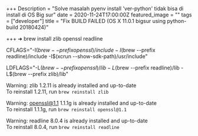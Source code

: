 +++
Description = "Solve masalah pyenv install 'ver-python' tidak bisa di install di OS Big sur"
date = 2020-11-24T17:00:00Z
featured_image = ""
tags = ["developer"]
title = "Fix BUILD FAILED (OS X 11.0.1 bigsur using python-build 20180424)"

+++
➜ brew install zlib openssl readline

  
CFLAGS="-I$(brew --prefix openssl)/include -I$(brew --prefix readline)/include -I$(xcrun --show-sdk-path)/usr/include"

 LDFLAGS="-L$(brew --prefix openssl)/lib -L$(brew --prefix readline)/lib -L$(brew --prefix zlib)/lib"

  
Warning: zlib 1.2.11 is already installed and up-to-date  
To reinstall 1.2.11, run `brew reinstall zlib`

  
Warning: openssl@1.1 1.1.1g is already installed and up-to-date  
To reinstall 1.1.1g, run `brew reinstall openssl@1.1`

  
Warning: readline 8.0.4 is already installed and up-to-date  
To reinstall 8.0.4, run `brew reinstall readline`